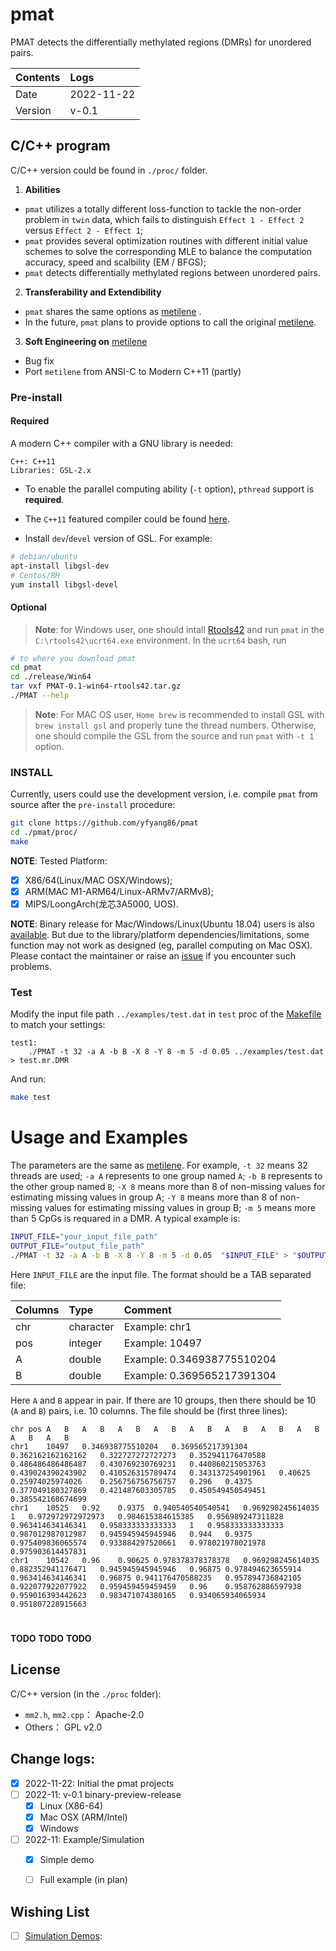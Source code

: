 # pmat
PMAT detects the differentially methylated regions (DMRs) for unordered pairs.

| Contents | Logs |
|:---------|:-----|
| Date | 2022-11-22 | 
| Version | v-0.1 |

## C/C++ program

C/C++ version could be found in `./proc/` folder. 

1. **Abilities**
 - `pmat` utilizes a totally different loss-function to tackle the non-order problem in `twin` data, which fails to distinguish `Effect 1 - Effect 2` versus `Effect 2 - Effect 1`;
 - `pmat` provides several optimization routines with different initial value schemes to solve the corresponding MLE to balance the computation accuracy, speed and scalbility (EM / BFGS);
 - `pmat` detects differentially methylated regions between unordered pairs.

2. **Transferability and Extendibility**
 - `pmat` shares the same options as [metilene](https://www.bioinf.uni-leipzig.de/Software/metilene/) .
 - In the future, `pmat` plans to provide options to call the original [metilene](https://www.bioinf.uni-leipzig.de/Software/metilene/).

3. **Soft Engineering on** [metilene](https://www.bioinf.uni-leipzig.de/Software/metilene/)   
 - Bug fix
 - Port `metilene` from ANSI-C to Modern C++11 (partly)

### Pre-install

#### Required
A modern C++ compiler with a GNU library is needed:

```
C++: C++11
Libraries: GSL-2.x
```

- To enable the parallel computing ability (`-t` option), `pthread` support is **required**.

- The `C++11` featured compiler could be found [here](https://en.cppreference.com/w/cpp/compiler_support).
  
- Install `dev`/`devel` version of GSL. For example:

```bash
# debian/ubuntu 
apt-install libgsl-dev
# Centos/RH
yum install libgsl-devel
```

#### Optional

> **Note**: for Windows user, one should intall [Rtools42](https://cran.r-project.org/bin/windows/Rtools/rtools42/files/rtools42-5355-5357.exe) and run `pmat` in the  `C:\rtools42\ucrt64.exe` environment. In the `ucrt64` bash, run
```bash
# to where you download pmat
cd pmat
cd ./release/Win64
tar vxf PMAT-0.1-win64-rtools42.tar.gz
./PMAT --help
```

> **Note**: For MAC OS user, `Home brew` is recommended to install GSL with `brew install gsl` and properly tune the thread numbers. Otherwise, one should compile the GSL from the source and run `pmat` with `-t 1` option. 

### INSTALL

Currently, users could use the development version, i.e. compile `pmat` from source after the `pre-install` procedure:

```bash
git clone https://github.com/yfyang86/pmat
cd ./pmat/proc/
make
```


**NOTE**: Tested Platform: 
- [x] X86/64(Linux/MAC OSX/Windows);
- [x] ARM(MAC M1-ARM64/Linux-ARMv7/ARMv8);
- [x] MIPS/LoongArch(龙芯3A5000, UOS).

**NOTE**: Binary release for Mac/Windows/Linux(Ubuntu 18.04) users is also [available](https://github.com/yfyang86/pmat/releases). But due to the library/platform dependencies/limitations, some function may not work as designed (eg, parallel computing on Mac OSX). Please contact the maintainer or raise an [issue](https://github.com/yfyang86/pmat/issues)  if you encounter such problems.

### Test

Modify the input file path `../examples/test.dat` in  `test` proc of the [Makefile](./proc/Makefile) to match your settings:

```
test1: 
	./PMAT -t 32 -a A -b B -X 8 -Y 8 -m 5 -d 0.05 ../examples/test.dat > test.mr.DMR
```

And run:

```bash
make test
```



# Usage and Examples

The parameters are the same as [metilene](https://www.bioinf.uni-leipzig.de/Software/metilene/). For example, `-t 32` means 32 threads are used; `-a A` represents to one group named `A`; `-b B` represents to the other group named `B`; `-X 8` means more than 8 of non-missing values for estimating missing values in group A; `-Y 8` means more than 8 of non-missing values for estimating missing values in group B; `-m 5` means more than 5 CpGs is requared in a DMR.
A typical example is:

```bash
INPUT_FILE="your_input_file_path"
OUTPUT_FILE="output_file_path" 
./PMAT -t 32 -a A -b B -X 8 -Y 8 -m 5 -d 0.05  "$INPUT_FILE" > "$OUTPUT_FILE"
```

Here `INPUT_FILE` are the input file. The format should be a TAB separated file:

| Columns | Type | Comment |
|:--------|:--------|:--------|
| chr | character | Example: chr1 |
| pos | integer | Example: 10497 |
| A | double | Example: 0.346938775510204 |
| B | double | Example: 0.369565217391304 |

Here `A` and `B` appear in pair. If there are 10 groups, then there should be 10 (`A` and `B`) pairs, i.e. 10 columns. The file should be (first three lines):

```
chr	pos	A	B	A	B	A	B	A	B	A	B	A	B	A	B	A	B	A	B	A	B
chr1	10497	0.346938775510204	0.369565217391304	0.362162162162162	0.322727272727273	0.352941176470588	0.486486486486487	0.430769230769231	0.440860215053763	0.439024390243902	0.410526315789474	0.343137254901961	0.40625	0.25974025974026	0.256756756756757	0.296	0.4375	0.377049180327869	0.421487603305785	0.450549450549451	0.385542168674699
chr1	10525	0.92	0.9375	0.940540540540541	0.969298245614035	1	0.972972972972973	0.984615384615385	0.956989247311828	0.963414634146341	0.958333333333333	1	0.958333333333333	0.987012987012987	0.945945945945946	0.944	0.9375	0.975409836065574	0.933884297520661	0.978021978021978	0.975903614457831
chr1	10542	0.96	0.90625	0.978378378378378	0.969298245614035	0.882352941176471	0.945945945945946	0.96875	0.978494623655914	0.963414634146341	0.96875	0.941176470588235	0.957894736842105	0.922077922077922	0.959459459459459	0.96	0.958762886597938	0.959016393442623	0.983471074380165	0.934065934065934	0.951807228915663
```


#

**TODO**
**TODO**
**TODO**

## License

C/C++ version (in the `./proc` folder):
- `mm2.h`, `mm2.cpp`： Apache-2.0
- Others： GPL v2.0

## Change logs:

- [x] 2022-11-22: Initial the pmat projects
- [ ] 2022-11: v-0.1 binary-preview-release 
  - [x] Linux (X86-64)
  - [x] Mac OSX (ARM/Intel)
  - [x] Windows
- [ ] 2022-11: Example/Simulation
	- [x] Simple demo
	- [ ] Full example (in plan)


## Wishing List

- [ ] [Simulation Demos](./TODO.md): 
